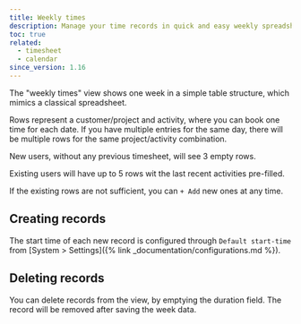 ```yaml
---
title: Weekly times
description: Manage your time records in quick and easy weekly spreadsheet-like view.
toc: true
related:
  - timesheet
  - calendar
since_version: 1.16
---
```


The "weekly times" view shows one week in a simple table structure, which mimics a classical spreadsheet.

Rows represent a customer/project and activity, where you can book one time for each date.
If you have multiple entries for the same day, there will be multiple rows for the same project/activity combination.

New users, without any previous timesheet, will see 3 empty rows.

Existing users will have up to 5 rows wit the last recent activities pre-filled.

If the existing rows are not sufficient, you can `+ Add` new ones at any time.

## Creating records

The start time of each new record is configured through `Default start-time` from [System > Settings]({% link _documentation/configurations.md %}).

## Deleting records

You can delete records from the view, by emptying the duration field. The record will be removed after saving the week data.

